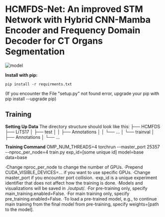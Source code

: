 # HCMFDS-Net: An improved STM Network with Hybrid CNN-Mamba Encoder and Frequency Domain Decoder for CT Organs Segmentation

![model](https://github.com/user-attachments/assets/a4c5edb6-35db-447f-bdd5-8487d297d719)

**Install with pip:**
```
pip install -r requirments.txt
```
(If you encounter the File "setup.py" not found error, upgrade your pip with pip install --upgrade pip)

## Training
**Setting Up Data**
The directory structure should look like this:
├── HCMFDS
├── LiTS17
│   ├── test
│   │   ├── Annotations
│   │   └── ...
│   └── trainval
│           ├── Annotations
│           └── ...

**Training Command**
OMP_NUM_THREADS=4 torchrun --master_port 25357 --nproc_per_node=4 train.py exp_id=[some unique id] model=base data=base

·Change nproc_per_node to change the number of GPUs.
·Prepend CUDA_VISIBLE_DEVICES=... if you want to use specific GPUs.
·Change master_port if you encounter port collision.
·exp_id is a unique experiment identifier that does not affect how the training is done.
·Models and visualizations will be saved in ./output/.
·For pre-training only, specify main_training.enabled=False.
·For main training only, specify pre_training.enabled=False.
·To load a pre-trained model, e.g., to continue main training from the final model from pre-training, specify weights=[path to the model].
